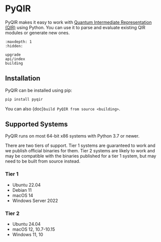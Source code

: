 # PyQIR

PyQIR makes it easy to work with [Quantum Intermediate Representation (QIR)](https://github.com/qir-alliance/qir-spec) using Python.
You can use it to parse and evaluate existing QIR modules or generate new ones.

```{toctree}
:maxdepth: 1
:hidden:

upgrade
api/index
building
```

## Installation

PyQIR can be installed using pip:

```sh
pip install pyqir
```

You can also {doc}`build PyQIR from source <building>`.

## Supported Systems

PyQIR runs on most 64-bit x86 systems with Python 3.7 or newer.

There are two tiers of support.
Tier 1 systems are guaranteed to work and we publish official binaries for them.
Tier 2 systems are likely to work and may be compatible with the binaries published for a tier 1 system, but may need to be built from source instead.

### Tier 1

- Ubuntu 22.04
- Debian 11
- macOS 14
- Windows Server 2022

### Tier 2

- Ubuntu 24.04
- macOS 12, 10.7-10.15
- Windows 11, 10
